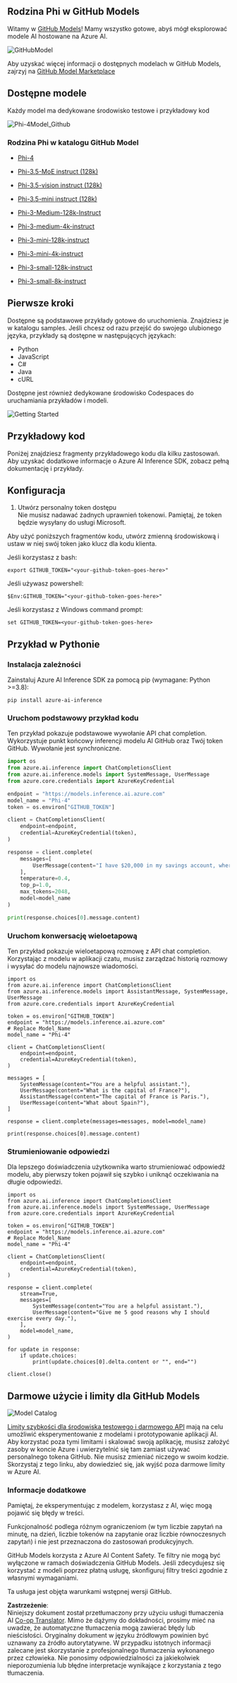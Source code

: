 <!--
CO_OP_TRANSLATOR_METADATA:
{
  "original_hash": "fb67a08b9fc911a10ed58081fadef416",
  "translation_date": "2025-05-09T08:49:02+00:00",
  "source_file": "md/01.Introduction/02/02.GitHubModel.md",
  "language_code": "pl"
}
-->
## Rodzina Phi w GitHub Models

Witamy w [GitHub Models](https://github.com/marketplace/models)! Mamy wszystko gotowe, abyś mógł eksplorować modele AI hostowane na Azure AI.

![GitHubModel](../../../../../translated_images/GitHub_ModelCatalog.4fc858ab26afe64c43f5e423ad0c5c733878bb536fdb027a5bcf1f80c41b0633.pl.png)

Aby uzyskać więcej informacji o dostępnych modelach w GitHub Models, zajrzyj na [GitHub Model Marketplace](https://github.com/marketplace/models)

## Dostępne modele

Każdy model ma dedykowane środowisko testowe i przykładowy kod

![Phi-4Model_Github](../../../../../translated_images/GitHub_ModelPlay.998e294f6ee69c3ca174c880b32af9feec4221d0d787de899ad9bb2da3b58981.pl.png)

### Rodzina Phi w katalogu GitHub Model

- [Phi-4](https://github.com/marketplace/models/azureml/Phi-4)

- [Phi-3.5-MoE instruct (128k)](https://github.com/marketplace/models/azureml/Phi-3-5-MoE-instruct)

- [Phi-3.5-vision instruct (128k)](https://github.com/marketplace/models/azureml/Phi-3-5-vision-instruct)

- [Phi-3.5-mini instruct (128k)](https://github.com/marketplace/models/azureml/Phi-3-5-mini-instruct)

- [Phi-3-Medium-128k-Instruct](https://github.com/marketplace/models/azureml/Phi-3-medium-128k-instruct)

- [Phi-3-medium-4k-instruct](https://github.com/marketplace/models/azureml/Phi-3-medium-4k-instruct)

- [Phi-3-mini-128k-instruct](https://github.com/marketplace/models/azureml/Phi-3-mini-128k-instruct)

- [Phi-3-mini-4k-instruct](https://github.com/marketplace/models/azureml/Phi-3-mini-4k-instruct)

- [Phi-3-small-128k-instruct](https://github.com/marketplace/models/azureml/Phi-3-small-128k-instruct)

- [Phi-3-small-8k-instruct](https://github.com/marketplace/models/azureml/Phi-3-small-8k-instruct)

## Pierwsze kroki

Dostępne są podstawowe przykłady gotowe do uruchomienia. Znajdziesz je w katalogu samples. Jeśli chcesz od razu przejść do swojego ulubionego języka, przykłady są dostępne w następujących językach:

- Python
- JavaScript
- C#
- Java
- cURL

Dostępne jest również dedykowane środowisko Codespaces do uruchamiania przykładów i modeli.

![Getting Started](../../../../../translated_images/GitHub_ModelGetStarted.b4b839a081583da39bc976c2f0d8ac4603d3b8c23194b16cc9e0a1014f5611d0.pl.png)


## Przykładowy kod

Poniżej znajdziesz fragmenty przykładowego kodu dla kilku zastosowań. Aby uzyskać dodatkowe informacje o Azure AI Inference SDK, zobacz pełną dokumentację i przykłady.

## Konfiguracja

1. Utwórz personalny token dostępu  
Nie musisz nadawać żadnych uprawnień tokenowi. Pamiętaj, że token będzie wysyłany do usługi Microsoft.

Aby użyć poniższych fragmentów kodu, utwórz zmienną środowiskową i ustaw w niej swój token jako klucz dla kodu klienta.

Jeśli korzystasz z bash:  
```
export GITHUB_TOKEN="<your-github-token-goes-here>"
```  
Jeśli używasz powershell:  

```
$Env:GITHUB_TOKEN="<your-github-token-goes-here>"
```  

Jeśli korzystasz z Windows command prompt:  

```
set GITHUB_TOKEN=<your-github-token-goes-here>
```  

## Przykład w Pythonie

### Instalacja zależności  
Zainstaluj Azure AI Inference SDK za pomocą pip (wymagane: Python >=3.8):

```
pip install azure-ai-inference
```  
### Uruchom podstawowy przykład kodu

Ten przykład pokazuje podstawowe wywołanie API chat completion. Wykorzystuje punkt końcowy inferencji modelu AI GitHub oraz Twój token GitHub. Wywołanie jest synchroniczne.

```python
import os
from azure.ai.inference import ChatCompletionsClient
from azure.ai.inference.models import SystemMessage, UserMessage
from azure.core.credentials import AzureKeyCredential

endpoint = "https://models.inference.ai.azure.com"
model_name = "Phi-4"
token = os.environ["GITHUB_TOKEN"]

client = ChatCompletionsClient(
    endpoint=endpoint,
    credential=AzureKeyCredential(token),
)

response = client.complete(
    messages=[
        UserMessage(content="I have $20,000 in my savings account, where I receive a 4% profit per year and payments twice a year. Can you please tell me how long it will take for me to become a millionaire? Also, can you please explain the math step by step as if you were explaining it to an uneducated person?"),
    ],
    temperature=0.4,
    top_p=1.0,
    max_tokens=2048,
    model=model_name
)

print(response.choices[0].message.content)
```

### Uruchom konwersację wieloetapową

Ten przykład pokazuje wieloetapową rozmowę z API chat completion. Korzystając z modelu w aplikacji czatu, musisz zarządzać historią rozmowy i wysyłać do modelu najnowsze wiadomości.

```
import os
from azure.ai.inference import ChatCompletionsClient
from azure.ai.inference.models import AssistantMessage, SystemMessage, UserMessage
from azure.core.credentials import AzureKeyCredential

token = os.environ["GITHUB_TOKEN"]
endpoint = "https://models.inference.ai.azure.com"
# Replace Model_Name
model_name = "Phi-4"

client = ChatCompletionsClient(
    endpoint=endpoint,
    credential=AzureKeyCredential(token),
)

messages = [
    SystemMessage(content="You are a helpful assistant."),
    UserMessage(content="What is the capital of France?"),
    AssistantMessage(content="The capital of France is Paris."),
    UserMessage(content="What about Spain?"),
]

response = client.complete(messages=messages, model=model_name)

print(response.choices[0].message.content)
```

### Strumieniowanie odpowiedzi

Dla lepszego doświadczenia użytkownika warto strumieniować odpowiedź modelu, aby pierwszy token pojawił się szybko i uniknąć oczekiwania na długie odpowiedzi.

```
import os
from azure.ai.inference import ChatCompletionsClient
from azure.ai.inference.models import SystemMessage, UserMessage
from azure.core.credentials import AzureKeyCredential

token = os.environ["GITHUB_TOKEN"]
endpoint = "https://models.inference.ai.azure.com"
# Replace Model_Name
model_name = "Phi-4"

client = ChatCompletionsClient(
    endpoint=endpoint,
    credential=AzureKeyCredential(token),
)

response = client.complete(
    stream=True,
    messages=[
        SystemMessage(content="You are a helpful assistant."),
        UserMessage(content="Give me 5 good reasons why I should exercise every day."),
    ],
    model=model_name,
)

for update in response:
    if update.choices:
        print(update.choices[0].delta.content or "", end="")

client.close()
```

## Darmowe użycie i limity dla GitHub Models

![Model Catalog](../../../../../translated_images/GitHub_Model.0c2abb992151c5407046e2b763af51505ff709f04c0950785e0300fdc8c55a0c.pl.png)

[Limity szybkości dla środowiska testowego i darmowego API](https://docs.github.com/en/github-models/prototyping-with-ai-models#rate-limits) mają na celu umożliwić eksperymentowanie z modelami i prototypowanie aplikacji AI. Aby korzystać poza tymi limitami i skalować swoją aplikację, musisz założyć zasoby w koncie Azure i uwierzytelnić się tam zamiast używać personalnego tokena GitHub. Nie musisz zmieniać niczego w swoim kodzie. Skorzystaj z tego linku, aby dowiedzieć się, jak wyjść poza darmowe limity w Azure AI.

### Informacje dodatkowe

Pamiętaj, że eksperymentując z modelem, korzystasz z AI, więc mogą pojawić się błędy w treści.

Funkcjonalność podlega różnym ograniczeniom (w tym liczbie zapytań na minutę, na dzień, liczbie tokenów na zapytanie oraz liczbie równoczesnych zapytań) i nie jest przeznaczona do zastosowań produkcyjnych.

GitHub Models korzysta z Azure AI Content Safety. Te filtry nie mogą być wyłączone w ramach doświadczenia GitHub Models. Jeśli zdecydujesz się korzystać z modeli poprzez płatną usługę, skonfiguruj filtry treści zgodnie z własnymi wymaganiami.

Ta usługa jest objęta warunkami wstępnej wersji GitHub.

**Zastrzeżenie**:  
Niniejszy dokument został przetłumaczony przy użyciu usługi tłumaczenia AI [Co-op Translator](https://github.com/Azure/co-op-translator). Mimo że dążymy do dokładności, prosimy mieć na uwadze, że automatyczne tłumaczenia mogą zawierać błędy lub nieścisłości. Oryginalny dokument w języku źródłowym powinien być uznawany za źródło autorytatywne. W przypadku istotnych informacji zalecane jest skorzystanie z profesjonalnego tłumaczenia wykonanego przez człowieka. Nie ponosimy odpowiedzialności za jakiekolwiek nieporozumienia lub błędne interpretacje wynikające z korzystania z tego tłumaczenia.